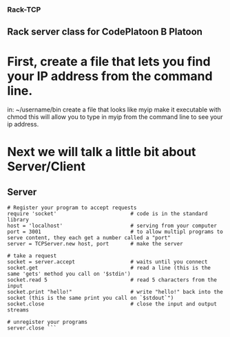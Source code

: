 ### Rack-TCP
## Rack server class for CodePlatoon B Platoon

# First, create a file that lets you find your IP address from the command line.

in: ~/username/bin create a file that looks like myip
make it executable with chmod
this will allow you to type in myip from the command line to see your ip address.

# Next we will talk a little bit about Server/Client

## Server
```
# Register your program to accept requests
require 'socket'                        # code is in the standard library
host = 'localhost'                      # serving from your computer
port = 3001                             # to allow multipl programs to serve content, they each get a number called a "port"
server = TCPServer.new host, port       # make the server

# take a request
socket = server.accept                  # waits until you connect
socket.get                              # read a line (this is the same 'gets' method you call on '$stdin')
socket.read 5                           # read 5 characters from the input
socket.print "hello!"                   # write "hello!" back into the socket (this is the same print you call on `$stdout`")
socket.close                            # close the input and output streams

# unregister your programs
server.close ``` 
